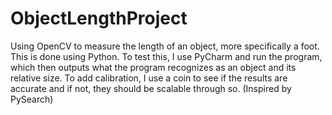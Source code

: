 # ObjectLengthProject

Using OpenCV to measure the length of an object, more specifically a foot. This is done using Python. To test this, I use PyCharm and run the program, which then outputs what the program recognizes as an object and its relative size. To add calibration, I use a coin to see if the results are accurate and if not, they should be scalable through so. (Inspired by PySearch)
